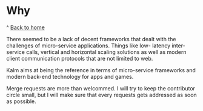# Why

^ [Back to home](../README.md)


There seemed to be a lack of decent frameworks that dealt with
the challenges of micro-service applications. Things like low-
latency inter-service calls, vertical and horizontal scaling 
solutions as well as modern client communication protocols that are not 
limited to web. 

Kalm aims at being the reference in terms of micro-service frameworks and 
modern back-end technology for apps and games.

Merge requests are more than welcommed. I will try to keep the
contributor circle small, but I will make sure that every requests gets
addressed as soon as possible. 